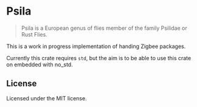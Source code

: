 # Psila

> Psila is a European genus of flies member of the family Psilidae or Rust
> Flies.

This is a work in progress implementation of handing Zigbee packages.

Currently this crate requires `std`, but the aim is to be able to use this
crate on embedded with no_std.

## License

Licensed under the MIT license.
